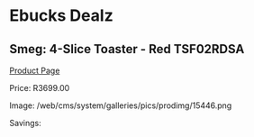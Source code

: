 
# Ebucks Dealz
## Smeg: 4-Slice Toaster - Red TSF02RDSA
[Product Page](https://www.ebucks.com/web/shop/productSelected.do?prodId=1169570536&catId=704985963)

Price: R3699.00

Image: /web/cms/system/galleries/pics/prodimg/15446.png

Savings: 


	